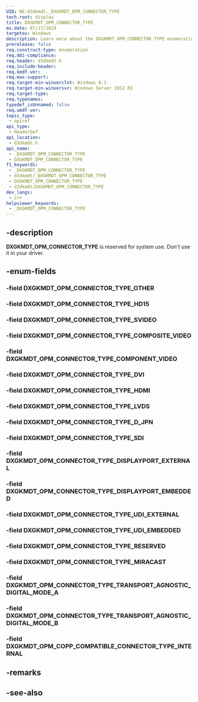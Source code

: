 ```yaml
---
UID: NE:d3dkmdt._DXGKMDT_OPM_CONNECTOR_TYPE
tech.root: display
title: DXGKMDT_OPM_CONNECTOR_TYPE
ms.date: 07/17/2024
targetos: Windows
description: Learn more about the DXGKMDT_OPM_CONNECTOR_TYPE enumeration.
prerelease: false
req.construct-type: enumeration
req.ddi-compliance: 
req.header: d3dkmdt.h
req.include-header: 
req.kmdf-ver: 
req.max-support: 
req.target-min-winverclnt: Windows 8.1 
req.target-min-winversvr: Windows Server 2012 R2
req.target-type: 
req.typenames: 
typedef_isUnnamed: false
req.umdf-ver: 
topic_type:
 - apiref
api_type:
 - HeaderDef
api_location:
 - d3dkmdt.h
api_name:
 - _DXGKMDT_OPM_CONNECTOR_TYPE
 - DXGKMDT_OPM_CONNECTOR_TYPE
f1_keywords:
 - _DXGKMDT_OPM_CONNECTOR_TYPE
 - d3dkmdt/_DXGKMDT_OPM_CONNECTOR_TYPE
 - DXGKMDT_OPM_CONNECTOR_TYPE
 - d3dkmdt/DXGKMDT_OPM_CONNECTOR_TYPE
dev_langs:
 - c++
helpviewer_keywords:
 - _DXGKMDT_OPM_CONNECTOR_TYPE
---
```


## -description

**DXGKMDT_OPM_CONNECTOR_TYPE** is reserved for system use. Don't use it in your driver.

## -enum-fields

### -field DXGKMDT_OPM_CONNECTOR_TYPE_OTHER

### -field DXGKMDT_OPM_CONNECTOR_TYPE_HD15

### -field DXGKMDT_OPM_CONNECTOR_TYPE_SVIDEO

### -field DXGKMDT_OPM_CONNECTOR_TYPE_COMPOSITE_VIDEO

### -field DXGKMDT_OPM_CONNECTOR_TYPE_COMPONENT_VIDEO

### -field DXGKMDT_OPM_CONNECTOR_TYPE_DVI

### -field DXGKMDT_OPM_CONNECTOR_TYPE_HDMI

### -field DXGKMDT_OPM_CONNECTOR_TYPE_LVDS

### -field DXGKMDT_OPM_CONNECTOR_TYPE_D_JPN

### -field DXGKMDT_OPM_CONNECTOR_TYPE_SDI

### -field DXGKMDT_OPM_CONNECTOR_TYPE_DISPLAYPORT_EXTERNAL

### -field DXGKMDT_OPM_CONNECTOR_TYPE_DISPLAYPORT_EMBEDDED

### -field DXGKMDT_OPM_CONNECTOR_TYPE_UDI_EXTERNAL

### -field DXGKMDT_OPM_CONNECTOR_TYPE_UDI_EMBEDDED

### -field DXGKMDT_OPM_CONNECTOR_TYPE_RESERVED

### -field DXGKMDT_OPM_CONNECTOR_TYPE_MIRACAST

### -field DXGKMDT_OPM_CONNECTOR_TYPE_TRANSPORT_AGNOSTIC_DIGITAL_MODE_A

### -field DXGKMDT_OPM_CONNECTOR_TYPE_TRANSPORT_AGNOSTIC_DIGITAL_MODE_B

### -field DXGKMDT_OPM_COPP_COMPATIBLE_CONNECTOR_TYPE_INTERNAL

## -remarks

## -see-also
